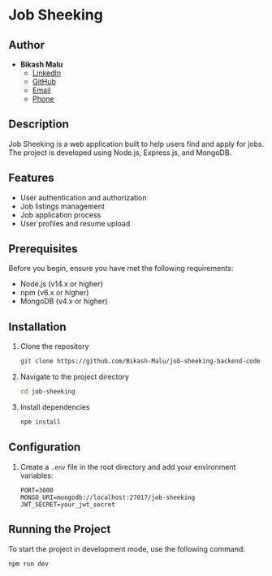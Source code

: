 # Job Sheeking

## Author

- **Bikash Malu**
  - [LinkedIn](https://linkedin.com/in/bikash-malu-592722234)
  - [GitHub](https://github.com/Bikash-Malu)
  - [Email](mailto:bikashmalu1@gmail.com)
  - [Phone](tel:+91-9583856595)

## Description
Job Sheeking is a web application built to help users find and apply for jobs. The project is developed using Node.js, Express.js, and MongoDB.

## Features
- User authentication and authorization
- Job listings management
- Job application process
- User profiles and resume upload

## Prerequisites
Before you begin, ensure you have met the following requirements:
- Node.js (v14.x or higher)
- npm (v6.x or higher)
- MongoDB (v4.x or higher)

## Installation

1. Clone the repository
    ```bash
    git clone https://github.com/Bikash-Malu/job-sheeking-backend-code
    ```

2. Navigate to the project directory
    ```bash
    cd job-sheeking
    ```

3. Install dependencies
    ```bash
    npm install
    ```

## Configuration
1. Create a `.env` file in the root directory and add your environment variables:
    ```
    PORT=3000
    MONGO_URI=mongodb://localhost:27017/job-sheeking
    JWT_SECRET=your_jwt_secret
    ```

## Running the Project
To start the project in development mode, use the following command:
```bash
npm run dev
